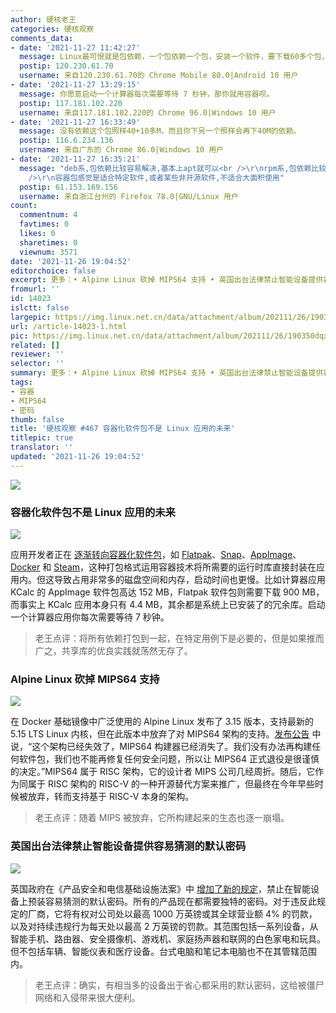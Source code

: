 ```yaml
---
author: 硬核老王
categories: 硬核观察
comments_data:
- date: '2021-11-27 11:42:27'
  message: Linux最可恨就是包依赖，一个包依赖一个包，安装一个软件，要下载60多个包，软件10M，包有40M，有些旧包被移除让软件根本不能安装。容器占体积固然让人讨厌，可Linux的包依赖解决了吗？
  postip: 120.230.61.70
  username: 来自120.230.61.70的 Chrome Mobile 80.0|Android 10 用户
- date: '2021-11-27 13:29:15'
  message: 你愿意启动一个计算器每次需要等待 7 秒钟，那你就用容器呗。
  postip: 117.181.102.220
  username: 来自117.181.102.220的 Chrome 96.0|Windows 10 用户
- date: '2021-11-27 16:33:49'
  message: 没有依赖这个包照样40+10多M，而且你下另一个照样会再下40M的依赖。
  postip: 116.6.234.136
  username: 来自广东的 Chrome 86.0|Windows 10 用户
- date: '2021-11-27 16:35:21'
  message: "deb系,包依赖比较容易解决,基本上apt就可以<br />\r\nrpm系,包依赖比较麻烦点,<br />\r\n容器包体积大勉强也就算了,关键是启动速度,运行速度都慢,当然不追求速度,那就无所谓,<br
    />\r\n容器包感觉是适合特定软件,或者某些非开源软件,不适合大面积使用"
  postip: 61.153.169.156
  username: 来自浙江台州的 Firefox 78.0|GNU/Linux 用户
count:
  commentnum: 4
  favtimes: 0
  likes: 0
  sharetimes: 0
  viewnum: 3571
date: '2021-11-26 19:04:52'
editorchoice: false
excerpt: 更多：• Alpine Linux 砍掉 MIPS64 支持 • 英国出台法律禁止智能设备提供容易猜测的默认密码
fromurl: ''
id: 14023
islctt: false
largepic: https://img.linux.net.cn/data/attachment/album/202111/26/190350dqxyvvvi8vg84xgn.jpg
url: /article-14023-1.html
pic: https://img.linux.net.cn/data/attachment/album/202111/26/190350dqxyvvvi8vg84xgn.jpg.thumb.jpg
related: []
reviewer: ''
selector: ''
summary: 更多：• Alpine Linux 砍掉 MIPS64 支持 • 英国出台法律禁止智能设备提供容易猜测的默认密码
tags:
- 容器
- MIPS64
- 密码
thumb: false
title: '硬核观察 #467 容器化软件包不是 Linux 应用的未来'
titlepic: true
translator: ''
updated: '2021-11-26 19:04:52'
---
```


![](https://img.linux.net.cn/data/attachment/album/202111/26/190350dqxyvvvi8vg84xgn.jpg)


### 容器化软件包不是 Linux 应用的未来


![](https://img.linux.net.cn/data/attachment/album/202111/26/190358gexxhzhqxxfh9qxq.jpg)


应用开发者正在 [逐渐转向容器化软件包](https://ludocode.com/blog/flatpak-is-not-the-future)，如 [Flatpak](https://www.flatpak.org/)、[Snap](https://snapcraft.io/)、[AppImage](https://appimage.org/)、[Docker](https://www.docker.com/) 和 [Steam](https://store.steampowered.com/)，这种打包格式运用容器技术将所需要的运行时库直接封装在应用内。但这导致占用非常多的磁盘空间和内存，启动时间也更慢。比如计算器应用 KCalc 的 AppImage 软件包高达 152 MB，Flatpak 软件包则需要下载 900 MB，而事实上 KCalc 应用本身只有 4.4 MB，其余都是系统上已安装了的冗余库。启动一个计算器应用你每次需要等待 7 秒钟。



> 
> 老王点评：将所有依赖打包到一起，在特定用例下是必要的，但是如果推而广之，共享库的优良实践就荡然无存了。
> 
> 
> 


### Alpine Linux 砍掉 MIPS64 支持


![](https://img.linux.net.cn/data/attachment/album/202111/26/190415z7x5c5ulel6z75m7.jpg)


在 Docker 基础镜像中广泛使用的 Alpine Linux 发布了 3.15 版本，支持最新的 5.15 LTS Linux 内核，但在此版本中放弃了对 MIPS64 架构的支持。[发布公告](https://alpinelinux.org/posts/Alpine-3.15.0-released.html) 中说，“这个架构已经失效了，MIPS64 构建器已经消失了。我们没有办法再构建任何软件包，我们也不能再修复任何安全问题，所以让 MIPS64 正式退役是很谨慎的决定。”MIPS64 属于 RISC 架构，它的设计者 MIPS 公司几经周折。随后，它作为同属于 RISC 架构的 RISC-V 的一种开源替代方案来推广，但最终在今年早些时候被放弃，转而支持基于 RISC-V 本身的架构。



> 
> 老王点评：随着 MIPS 被放弃，它所构建起来的生态也逐一崩塌。
> 
> 
> 


### 英国出台法律禁止智能设备提供容易猜测的默认密码


![](https://img.linux.net.cn/data/attachment/album/202111/26/190436b9afyrs91bi2ao15.jpg)


英国政府在《产品安全和电信基础设施法案》中 [增加了新的规定](https://www.bbc.com/news/technology-59400762)，禁止在智能设备上预装容易猜测的默认密码。所有的产品现在都需要独特的密码。对于违反此规定的厂商，它将有权对公司处以最高 1000 万英镑或其全球营业额 4% 的罚款，以及对持续违规行为每天处以最高 2 万英镑的罚款。其范围包括一系列设备，从智能手机、路由器、安全摄像机、游戏机、家庭扬声器和联网的白色家电和玩具。但不包括车辆、智能仪表和医疗设备。台式电脑和笔记本电脑也不在其管辖范围内。



> 
> 老王点评：确实，有相当多的设备出于省心都采用的默认密码，这给被僵尸网络和入侵带来很大便利。
> 
> 
>